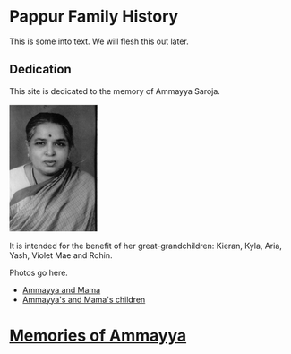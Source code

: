 # Pappur Family History

This is some into text. We will flesh this out later.

## Dedication

This site is dedicated to the memory of Ammayya Saroja.

![Picture of Ammayya](ammayya.png)

It is intended for the benefit of her great-grandchildren: Kieran, Kyla, Aria, Yash, Violet Mae and Rohin.

Photos go here.

- [Ammayya and Mama](ammayya_and_mama.md)
- [Ammayya's and Mama's children](ammaya_mama_children.md)


# [Memories of Ammayya](memories.md)
